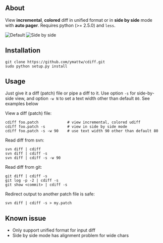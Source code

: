 ## About

View **incremental**, **colored** diff in unified format or in **side by side**
mode with **auto pager**.  Requires python (>= 2.5.0) and `less`.

![Default](http://ymattw.github.com/cdiff/img/default.png)
![Side by side](http://ymattw.github.com/cdiff/img/side-by-side.png)

## Installation

    git clone https://github.com/ymattw/cdiff.git
    sudo python setup.py install
    
## Usage
    
Just give it a diff (patch) file or pipe a diff to it.  Use option `-s` for
side-by-side view, and option `-w N` to set a text width other than default
`80`.  See examples below

View a diff (patch) file:

    cdiff foo.patch             # view incremental, colored udiff
    cdiff foo.patch -s          # view in side by side mode
    cdiff foo.patch -s -w 90    # use text width 90 other than default 80
    
Read diff from svn:

    svn diff | cdiff
    svn diff | cdiff -s
    svn diff | cdiff -s -w 90
    
Read diff from git:

    git diff | cdiff -s
    git log -p -2 | cdiff -s
    git show <commit> | cdiff -s

Redirect output to another patch file is safe:

    svn diff | cdiff -s > my.patch

## Known issue

- Only support unified format for input diff
- Side by side mode has alignment problem for wide chars
